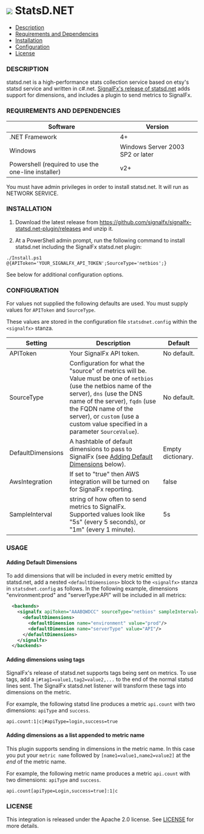 # ![](https://github.com/signalfx/integrations/blob/master/win-statsd.net/img/integrations_windows.png) StatsD.NET

- [Description](#description)
- [Requirements and Dependencies](#requirements-and-dependencies)
- [Installation](#installation)
- [Configuration](#configuration)
- [License](#license)

### DESCRIPTION

statsd.net is a high-performance stats collection service based on etsy's statsd service and written in c#.net. [SignalFx's release of statsd.net](https://github.com/signalfx/statsd.net/) adds support for dimensions, and includes a plugin to send metrics to SignalFx.

### REQUIREMENTS AND DEPENDENCIES

| Software          | Version        |
|-------------------|----------------|
| .NET Framework    |  4+ |
| Windows   | Windows Server 2003 SP2 or later |  
| Powershell (required to use the one-line installer) | v2+ |

You must have admin privileges in order to install statsd.net. It will run as NETWORK SERVICE.

### INSTALLATION

1. Download the latest release from https://github.com/signalfx/signalfx-statsd.net-plugin/releases and unzip it.

1. At a PowerShell admin prompt, run the following command to install statsd.net including the SignalFx statsd.net plugin:

```
./Install.ps1 @{APIToken='YOUR_SIGNALFX_API_TOKEN';SourceType='netbios';}
```

See below for additional configuration options.

### CONFIGURATION

For values not supplied the following defaults are used. You must supply values for `APIToken` and `SourceType`.

These values are stored in the configuration file `statsdnet.config` within the `<signalfx>` stanza.

| Setting            | Description     | Default  |
|--------------------|----------------------------|----------|
| APIToken | Your SignalFx API token. | No default. |
| SourceType | Configuration for what the "source" of metrics will be. Value must be one of `netbios` (use the netbios name of the server), `dns` (use the DNS name of the server), `fqdn` (use the FQDN name of the server), or `custom` (use a custom value specified in a parameter `SourceValue`). | No default. |
| DefaultDimensions | A hashtable of default dimensions to pass to SignalFx (see [Adding Default Dimensions](#adding-default-dimensions) below). | Empty dictionary. |
| AwsIntegration | If set to "true" then AWS integration will be turned on for SignalFx reporting. | false |
| SampleInterval | string of how often to send metrics to SignalFx. Supported values look like "5s" (every 5 seconds), or "1m" (every 1 minute). | 5s |

### USAGE

#### Adding Default Dimensions
To add dimensions that will be included in every metric emitted by statsd.net, add a nested `<defaultDimensions>` block to the `<signalfx>` stanza in `statsdnet.config` as follows. In the following example, dimensions "environment:prod" and "serverType:API" will be included in all metrics:

```xml
  <backends>
    <signalfx apiToken="AAABQWDCC" sourceType="netbios" sampleInterval="00:00:05"> 
      <defaultDimensions>
        <defaultDimension name="environment" value="prod"/>
        <defaultDimension name="serverType" value="API"/>
      </defaultDimensions>
    </signalfx>
  </backends>
```

#### Adding dimensions using tags
SignalFx's release of statsd.net supports tags being sent on metrics. To use tags, add a `|#tag1=value1,tag2=value2,...` to the end of the normal statsd lines sent. The SignalFx statsd.net listener will transform these tags into dimensions on the metric.

For example, the following statsd line produces a metric `api.count` with two dimensions: `apiType` and `success`.

 ```
 api.count:1|c|#apiType=login,success=true
 ```

#### Adding dimensions as a list appended to metric name

This plugin supports sending in dimensions in the metric name. In this case you put your `metric name` followed by `[name1=value1,name2=value2]` at the *end* of the metric name.

For example, the following metric name produces a metric `api.count` with two dimensions: `apiType` and `success`.
 
 ```
 api.count[apiType=Login,success=true]:1|c
 ```
 
### LICENSE

This integration is released under the Apache 2.0 license. See [LICENSE](./LICENSE) for more details.
